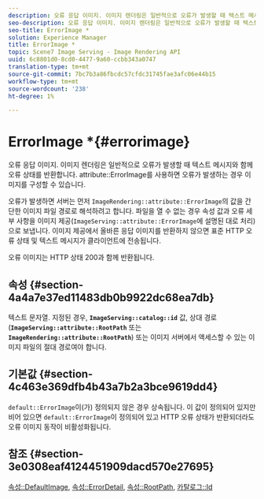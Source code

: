 ```yaml
---
description: 오류 응답 이미지. 이미지 렌더링은 일반적으로 오류가 발생할 때 텍스트 메시지와 함께 오류 상태를 반환합니다. attribute ErrorImage를 사용하면 오류 발생 시 이미지 구성이 가능합니다.
seo-description: 오류 응답 이미지. 이미지 렌더링은 일반적으로 오류가 발생할 때 텍스트 메시지와 함께 오류 상태를 반환합니다. attribute ErrorImage를 사용하면 오류 발생 시 이미지 구성이 가능합니다.
seo-title: ErrorImage *
solution: Experience Manager
title: ErrorImage *
topic: Scene7 Image Serving - Image Rendering API
uuid: 6c8801d0-8cd0-4477-9a60-ccbb343a0747
translation-type: tm+mt
source-git-commit: 7bc7b3a86fbcdc57cfdc31745fae3afc06e44b15
workflow-type: tm+mt
source-wordcount: '238'
ht-degree: 1%

---
```



# ErrorImage *{#errorimage}

오류 응답 이미지. 이미지 렌더링은 일반적으로 오류가 발생할 때 텍스트 메시지와 함께 오류 상태를 반환합니다. attribute::ErrorImage를 사용하면 오류가 발생하는 경우 이미지를 구성할 수 있습니다.

오류가 발생하면 서버는 먼저 `ImageRendering::attribute::ErrorImage`의 값을 간단한 이미지 파일 경로로 해석하려고 합니다. 파일을 열 수 없는 경우 속성 값과 오류 세부 사항을 이미지 제공(`ImageServing::attribute::ErrorImage`에 설명된 대로 처리)으로 보냅니다. 이미지 제공에서 올바른 응답 이미지를 반환하지 않으면 표준 HTTP 오류 상태 및 텍스트 메시지가 클라이언트에 전송됩니다.

오류 이미지는 HTTP 상태 200과 함께 반환됩니다.

## 속성 {#section-4a4a7e37ed11483db0b9922dc68ea7db}

텍스트 문자열. 지정된 경우, **`ImageServing::catalog::id`** 값, 상대 경로(**`ImageServing::attribute::RootPath`** 또는 **`ImageRendering::attribute::RootPath`**) 또는 이미지 서버에서 액세스할 수 있는 이미지 파일의 절대 경로여야 합니다.

## 기본값 {#section-4c463e369dfb4b43a7b2a3bce9619dd4}

`default::ErrorImage`이(가) 정의되지 않은 경우 상속됩니다. 이 값이 정의되어 있지만 비어 있으면 `default::ErrorImage`이 정의되어 있고 HTTP 오류 상태가 반환되더라도 오류 이미지 동작이 비활성화됩니다.

## 참조 {#section-3e0308eaf4124451909dacd570e27695}

[속성::DefaultImage](../../../../../ir-api/material-cat/image-rendering-api-ref/c-ir-material-catalog/c-ir-attributes-reference/r-ir-defaultpix.md#reference-102c98f9b5d24d2aaaeb756653fb0e6f),  [속성::ErrorDetail](../../../../../ir-api/material-cat/image-rendering-api-ref/c-ir-material-catalog/c-ir-attributes-reference/r-ir-errordetail.md#reference-123b56eed6cf49cea6e0490672b7c53b),  [속성::RootPath](../../../../../ir-api/material-cat/image-rendering-api-ref/c-ir-material-catalog/c-ir-attributes-reference/r-ir-rootpath.md#reference-a4d7c96b62e14fcbad1740c702f160f3),  [카탈로그::Id](../../../../../ir-api/material-cat/image-rendering-api-ref/c-ir-material-catalog/c-ir-material-data-reference/r-ir-id.md#reference-cba2a53a952e403fb57a4e8569f9cf85)
